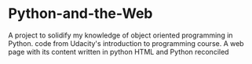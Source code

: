 # Python-and-the-Web
A project to solidify my knowledge of object oriented programming in Python. code from Udacity's introduction to programming course.
A web page with its content written in python
HTML and Python reconciled
